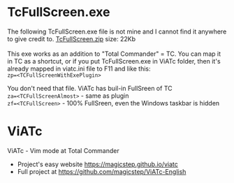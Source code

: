 TcFullScreen.exe 
=================
The following TcFullScreen.exe file is not mine and I cannot find it anywhere to give credit to.
<A href="TcFullScreen.zip" >TcFullScreen.zip</a> size: 22Kb<br>  
This exe works as an addition to "Total Commander" = TC. You can map it in TC as a shortcut, or if you put TcFullScreen.exe in ViATc folder, then it's already mapped in viatc.ini file to F11 and like this:  
`zp=<TCFullScreenWithExePlugin>`

You don't need that file. ViATc has buil-in FullSreen of TC  
`za=<TCFullScreenAlmost>`   - same as plugin  
`zf=<TCFullScreen>`   - 100% FullSreen, even the Windows taskbar is hidden  


ViATc
=====
ViATc - Vim mode at Total Commander  
- Project's easy website <a href="https://magicstep.github.io/viatc">https://magicstep.github.io/viatc</a>
- Full project at <a href="https://github.com/magicstep/ViATc-English">https://github.com/magicstep/ViATc-English</a>   

